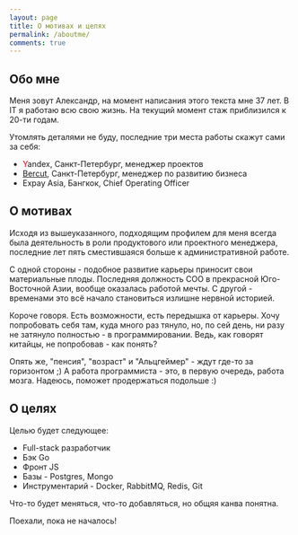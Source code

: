 ```yaml
---
layout: page
title: О мотивах и целях
permalink: /aboutme/
comments: true
---
```

## Обо мне
Меня зовут Александр, на момент написания этого текста мне 37 лет.
В IT я работаю всю свою жизнь. На текущий момент стаж приблизился к 20-ти годам.

Утомлять деталями не буду, последние три места работы скажут сами за себя:
* <span style="color:red">Y</span>andex, Санкт-Петербург, менеджер проектов
* [Bercut](http://bercut.com/about/), Санкт-Петербург, менеджер по развитию бизнеса
* Expay Asia, Бангкок, Chief Operating Officer

## О мотивах
Исходя из вышеуказанного, подходящим профилем для меня всегда была деятельность в роли продуктового или проектного менеджера, последние лет пять сместившаяся больше к административной работе.

С одной стороны - подобное развитие карьеры приносит свои материальные плоды. Последняя должность COO в прекрасной Юго-Восточной Азии, вообще оказалась работой мечты. С другой - временами это всё начало становиться излишне нервной историей.

Короче говоря. Есть возможности, есть передышка от карьеры.
Хочу попробовать себя там, куда много раз тянуло, но, по сей день, ни разу не затянуло полностью - в программировании.
Ведь, как говорят китайцы, не попробовав - как понять?

Опять же, "пенсия", "возраст" и "Альцгеймер" - ждут где-то за горизонтом ;)
А работа программиста - это, в первую очередь, работа мозга. Надеюсь, поможет продержаться подольше :)

## О целях

Целью будет следующее:
* Full-stack разработчик
* Бэк Go
* Фронт JS
* Базы - Postgres, Mongo
* Инструментарий - Docker, RabbitMQ, Redis, Git

Что-то будет меняться, что-то добавляться, но общяя канва понятна.

Поехали, пока не началось!